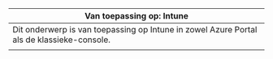 |Van toepassing op: Intune |
|--|
|Dit onderwerp is van toepassing op Intune in zowel Azure Portal als de klassieke-console.|
| |
